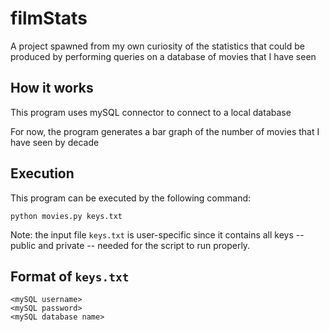 # filmStats
A project spawned from my own curiosity of the statistics that could be produced by performing queries on a database of movies that I have seen

## How it works
This program uses mySQL connector to connect to a local database

For now, the program generates a bar graph of the number of movies that I have seen by decade

## Execution
This program can be executed by the following command:

`python movies.py keys.txt`

Note: the input file `keys.txt` is user-specific since it contains all keys -- public and private -- needed for the script to run properly.

## Format of `keys.txt`

	<mySQL username>
	<mySQL password>
	<mySQL database name>

